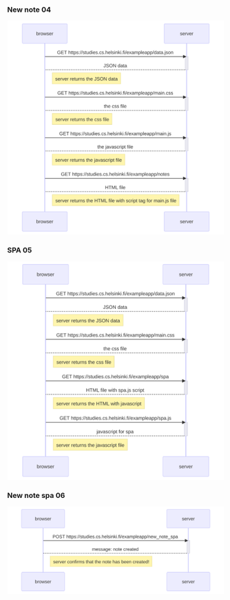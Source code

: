 ### New note 04
![04](svg/osa04.svg)

### SPA 05
![05](svg/osa05.svg)

### New note spa 06
![06](svg/osa06.svg)
